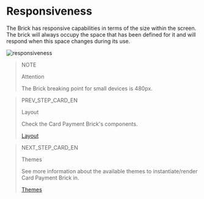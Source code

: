 # Responsiveness

The Brick has responsive capabilities in terms of the size within the screen. The brick will always occupy the space that has been defined for it and will respond when this space changes during its use.

![responsiveness](checkout-bricks/responsive-theme-pt.gif)

> NOTE
>
> Attention
>
> The Brick breaking point for small devices is 480px. 

> PREV_STEP_CARD_EN
>
> Layout
>
> Check the Card Payment Brick's components.
>
> [Layout](/developers/en/docs/checkout-bricks-beta/characteristics/layout)

> NEXT_STEP_CARD_EN
>
> Themes
>
> See more information about the available themes to instantiate/render Card Payment Brick in.
>
> [Themes](/developers/en/docs/checkout-bricks-beta/characteristics/themes)